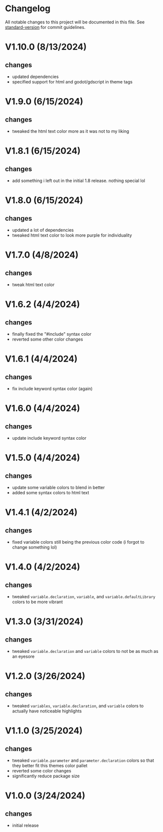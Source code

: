 # Changelog

All notable changes to this project will be documented in this file. See [standard-version](https://github.com/conventional-changelog/standard-version) for commit guidelines.

# V1.10.0 (8/13/2024)

## changes

- updated dependencies
- specified support for html and godot/gdscript in theme tags

# V1.9.0 (6/15/2024)

## changes

- tweaked the html text color more as it was not to my liking

# V1.8.1 (6/15/2024)

## changes

- add something i left out in the initial 1.8 release. nothing special lol

# V1.8.0 (6/15/2024)

## changes

- updated a lot of dependencies
- tweaked html text color to look more purple for individuality

# V1.7.0 (4/8/2024)

## changes

- tweak html text color

# V1.6.2 (4/4/2024)

## changes

- finally fixed the "#include" syntax color
- reverted some other color changes

# V1.6.1 (4/4/2024)

## changes

- fix include keyword syntax color (again)

# V1.6.0 (4/4/2024)

## changes

- update include keyword syntax color

# V1.5.0 (4/4/2024)

## changes

- update some variable colors to blend in better
- added some syntax colors to html text

# V1.4.1 (4/2/2024)

## changes

- fixed variable colors still being the previous color code (i forgot to change something lol)

# V1.4.0 (4/2/2024)

## changes

- tweaked `variable.declaration`, `variable`, and `variable.defaultLibrary` colors to be more vibrant

# V1.3.0 (3/31/2024)

## changes

- tweaked `variable.declaration` and `variable` colors to not be as much as an eyesore

# V1.2.0 (3/26/2024)

## changes

- tweaked `variables`, `variable.declaration`, and `variable` colors to actually have noticeable highlights

# V1.1.0 (3/25/2024)

## changes

- tweaked `variable.parameter` and `parameter.declaration` colors so that they better fit this themes color pallet
- reverted some color changes
- significantly reduce package size

# V1.0.0 (3/24/2024)

## changes

- initial release
